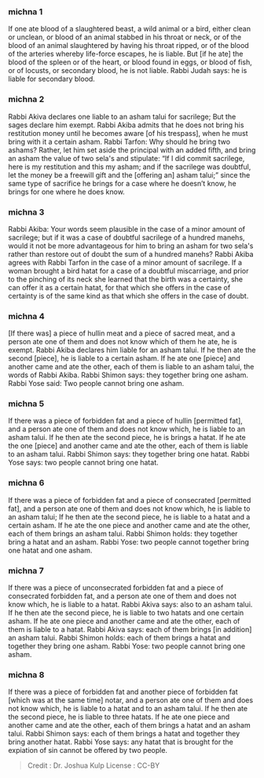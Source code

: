 
### michna 1
If one ate blood of a slaughtered beast, a wild animal or a bird, either clean or unclean, or blood of an animal stabbed in his throat or neck, or of the blood of an animal slaughtered by having his throat ripped, or of the blood of the arteries whereby life-force escapes, he is liable. But [if he ate] the blood of the spleen or of the heart, or blood found in eggs, or blood of fish, or of locusts, or secondary blood, he is not liable. Rabbi Judah says: he is liable for secondary blood.

### michna 2
Rabbi Akiva declares one liable to an asham talui for sacrilege; But the sages declare him exempt. Rabbi Akiba admits that he does not bring his restitution money until he becomes aware [of his trespass], when he must bring with it a certain asham. Rabbi Tarfon: Why should he bring two ashams?  Rather, let him set aside the principal with an added fifth, and bring an asham the value of two sela's and stipulate: “If I did commit sacrilege, here is my restitution and this my asham; and if the sacrilege was doubtful, let the money be a freewill gift and the [offering an] asham talui;” since the same type of sacrifice he brings for a case where he doesn’t know, he brings for one where he does know.

### michna 3
Rabbi Akiba: Your words seem plausible in the case of a minor amount of sacrilege; but if it was a case of doubtful sacrilege of a hundred manehs, would it not be more advantageous for him to bring an asham for two sela's rather than restore out of doubt the sum of a hundred manehs? Rabbi Akiba agrees with Rabbi Tarfon in the case of a minor amount of sacrilege. If a woman brought a bird hatat for a case of a doubtful miscarriage, and prior to the pinching of its neck she learned that the birth was a certainty, she can offer it as a certain hatat, for that which she offers in the case of certainty is of the same kind as that which she offers in the case of doubt.

### michna 4
[If there was] a piece of hullin meat and a piece of sacred meat, and a person ate one of them and does not know which of them he ate, he is exempt. Rabbi Akiba declares him liable for an asham talui. If he then ate the second [piece], he is liable to a certain asham. If he ate one [piece] and another came and ate the other, each of them is liable to an asham talui, the words of Rabbi Akiba. Rabbi Shimon says: they together bring one asham. Rabbi Yose said: Two people cannot bring one asham.

### michna 5
If there was a piece of forbidden fat and a piece of hullin [permitted fat], and a person ate one of them and does not know which, he is liable to an asham talui. If he then ate the second piece, he is brings a hatat. If he ate the one [piece] and another came and ate the other, each of them is liable to an asham talui. Rabbi Shimon says: they together bring one hatat. Rabbi Yose says: two people cannot bring one hatat.

### michna 6
If there was a piece of forbidden fat and a piece of consecrated [permitted fat], and a person ate one of them and does not know which, he is liable to an asham talui; If he then ate the second piece, he is liable to a hatat and a certain asham. If he ate the one piece and another came and ate the other, each of them brings an asham talui. Rabbi Shimon holds: they together bring a hatat and an asham. Rabbi Yose: two people cannot together bring one hatat and one asham.

### michna 7
If there was a piece of unconsecrated forbidden fat and a piece of consecrated forbidden fat, and a person ate one of them and does not know which, he is liable to a hatat. Rabbi Akiva says: also to an asham talui. If he then ate the second piece, he is liable to two hatats and one certain asham. If he ate one piece and another came and ate the other, each of them is liable to a hatat. Rabbi Akiva says: each of them brings [in addition] an asham talui. Rabbi Shimon holds: each of them brings a hatat and together they bring one asham. Rabbi Yose: two people cannot bring one asham.

### michna 8
If there was a piece of forbidden fat and another piece of forbidden fat [which was at the same time] notar, and a person ate one of them and does not know which, he is liable to a hatat and to an asham talui. If he then ate the second piece, he is liable to three hatats. If he ate one piece and another came and ate the other, each of them brings a hatat and an asham talui. Rabbi Shimon says: each of them brings a hatat and together they bring another hatat. Rabbi Yose says: any hatat that is brought for the expiation of sin cannot be offered by two people.

>Credit : Dr. Joshua Kulp
>License : CC-BY